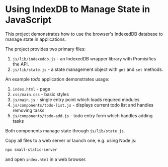 # Using IndexDB to Manage State in JavaScript

This project demonstrates how to use the browser's IndexedDB database to manage state in applications.

The project provides two primary files:

1. `js/lib/indexeddb.js` - an IndexedDB wrapper library with Promisifies the API.
1. `js/lib/state.js` - a state management object with `get` and `set` methods.

An example *todo* application demonstrates usage:

1. `index.html` - page
1. `css/main.css` - basic styles
1. `js/main.js` - single entry point which loads required modules
1. `js/components/todo-list.js` - displays current todo list and handles removing tasks
1. `js/components/todo-add.js` - todo entry form which handles adding tasks

Both components manage state through `js/lib/state.js`.

Copy all files to a web server or launch one, e.g. using Node.js:

```bash
npx small-static-server
```

and open `index.html` in a web browser.
